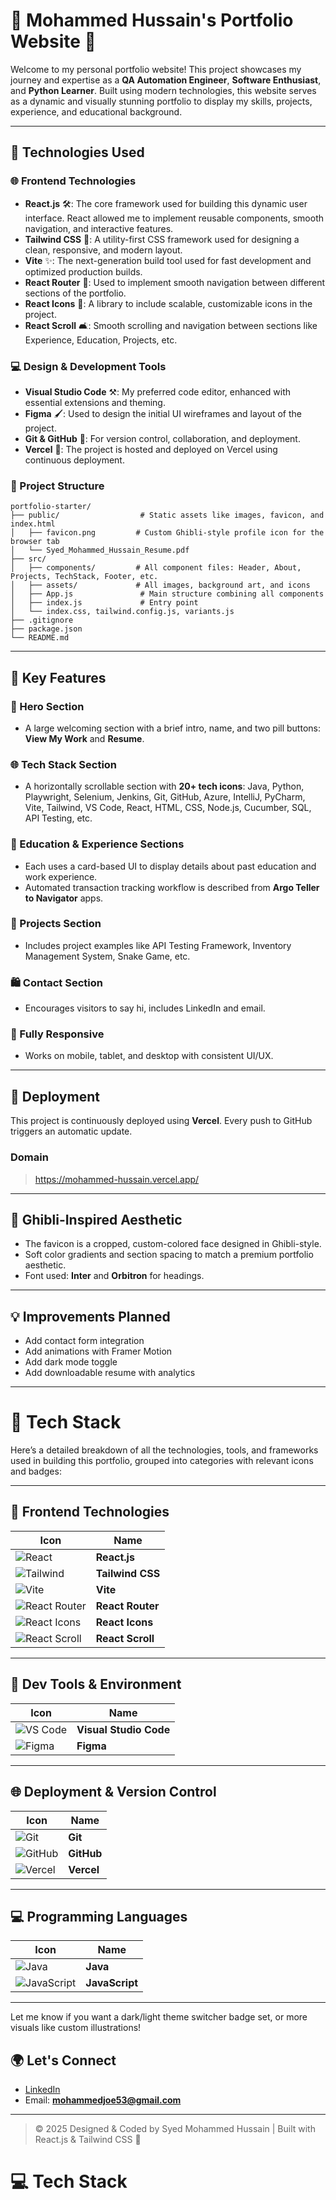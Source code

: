 # 🌟 Mohammed Hussain's Portfolio Website 🎉

Welcome to my personal portfolio website! This project showcases my journey and expertise as a **QA Automation Engineer**, **Software Enthusiast**, and **Python Learner**. Built using modern technologies, this website serves as a dynamic and visually stunning portfolio to display my skills, projects, experience, and educational background.

---

## 🔧 Technologies Used

### 🌐 Frontend Technologies
- **React.js** 🛠️: The core framework used for building this dynamic user interface. React allowed me to implement reusable components, smooth navigation, and interactive features.
- **Tailwind CSS** 🌟: A utility-first CSS framework used for designing a clean, responsive, and modern layout.
- **Vite** ✨: The next-generation build tool used for fast development and optimized production builds.
- **React Router** 📍: Used to implement smooth navigation between different sections of the portfolio.
- **React Icons** 🎨: A library to include scalable, customizable icons in the project.
- **React Scroll** 🛋️: Smooth scrolling and navigation between sections like Experience, Education, Projects, etc.

### 💻 Design & Development Tools
- **Visual Studio Code** ⚒️: My preferred code editor, enhanced with essential extensions and theming.
- **Figma** 🖌️: Used to design the initial UI wireframes and layout of the project.
- **Git & GitHub** 💎: For version control, collaboration, and deployment.
- **Vercel** 🚀: The project is hosted and deployed on Vercel using continuous deployment.

### 📁 Project Structure
```
portfolio-starter/
├── public/                  # Static assets like images, favicon, and index.html
│   ├── favicon.png         # Custom Ghibli-style profile icon for the browser tab
│   └── Syed_Mohammed_Hussain_Resume.pdf
├── src/
│   ├── components/         # All component files: Header, About, Projects, TechStack, Footer, etc.
│   ├── assets/             # All images, background art, and icons
│   ├── App.js               # Main structure combining all components
│   ├── index.js             # Entry point
│   └── index.css, tailwind.config.js, variants.js
├── .gitignore
├── package.json
└── README.md
```

---

## 🎉 Key Features

### 🌟 Hero Section
- A large welcoming section with a brief intro, name, and two pill buttons: **View My Work** and **Resume**.

### 🌐 Tech Stack Section
- A horizontally scrollable section with **20+ tech icons**: Java, Python, Playwright, Selenium, Jenkins, Git, GitHub, Azure, IntelliJ, PyCharm, Vite, Tailwind, VS Code, React, HTML, CSS, Node.js, Cucumber, SQL, API Testing, etc.

### 🏫 Education & Experience Sections
- Each uses a card-based UI to display details about past education and work experience.
- Automated transaction tracking workflow is described from **Argo Teller to Navigator** apps.

### 🔢 Projects Section
- Includes project examples like API Testing Framework, Inventory Management System, Snake Game, etc.

### 🛍️ Contact Section
- Encourages visitors to say hi, includes LinkedIn and email.

### 📱 Fully Responsive
- Works on mobile, tablet, and desktop with consistent UI/UX.

---

## 🚀 Deployment
This project is continuously deployed using **Vercel**. Every push to GitHub triggers an automatic update.

### Domain
> https://mohammed-hussain.vercel.app/

---

## 🎨 Ghibli-Inspired Aesthetic

- The favicon is a cropped, custom-colored face designed in Ghibli-style.
- Soft color gradients and section spacing to match a premium portfolio aesthetic.
- Font used: **Inter** and **Orbitron** for headings.

---

## 💡 Improvements Planned
- Add contact form integration
- Add animations with Framer Motion
- Add dark mode toggle
- Add downloadable resume with analytics

---
# 🧠 Tech Stack

Here’s a detailed breakdown of all the technologies, tools, and frameworks used in building this portfolio, grouped into categories with relevant icons and badges:

---

## 🚀 Frontend Technologies

| Icon | Name |
|------|------|
| ![React](https://img.shields.io/badge/React-20232A?style=for-the-badge&logo=react&logoColor=61DAFB) | **React.js** |
| ![Tailwind](https://img.shields.io/badge/TailwindCSS-06B6D4?style=for-the-badge&logo=tailwindcss&logoColor=white) | **Tailwind CSS** |
| ![Vite](https://img.shields.io/badge/Vite-646CFF?style=for-the-badge&logo=vite&logoColor=white) | **Vite** |
| ![React Router](https://img.shields.io/badge/React_Router-CA4245?style=for-the-badge&logo=reactrouter&logoColor=white) | **React Router** |
| ![React Icons](https://img.shields.io/badge/React_Icons-61DAFB?style=for-the-badge&logo=react&logoColor=white) | **React Icons** |
| ![React Scroll](https://img.shields.io/badge/React_Scroll-292D3E?style=for-the-badge&logo=react&logoColor=white) | **React Scroll** |

---

## 🧰 Dev Tools & Environment

| Icon | Name |
|------|------|
| ![VS Code](https://img.shields.io/badge/VSCode-007ACC?style=for-the-badge&logo=visual-studio-code&logoColor=white) | **Visual Studio Code** |
| ![Figma](https://img.shields.io/badge/Figma-F24E1E?style=for-the-badge&logo=figma&logoColor=white) | **Figma** |

---

## 🌐 Deployment & Version Control

| Icon | Name |
|------|------|
| ![Git](https://img.shields.io/badge/Git-F05032?style=for-the-badge&logo=git&logoColor=white) | **Git** |
| ![GitHub](https://img.shields.io/badge/GitHub-181717?style=for-the-badge&logo=github&logoColor=white) | **GitHub** |
| ![Vercel](https://img.shields.io/badge/Vercel-000000?style=for-the-badge&logo=vercel&logoColor=white) | **Vercel** |


---

## 💻 Programming Languages

| Icon | Name |
|------|------|
| ![Java](https://img.shields.io/badge/Java-ED8B00?style=for-the-badge&logo=java&logoColor=white) | **Java** |
| ![JavaScript](https://img.shields.io/badge/JavaScript-F7DF1E?style=for-the-badge&logo=javascript&logoColor=black) | **JavaScript** |

---

Let me know if you want a dark/light theme switcher badge set, or more visuals like custom illustrations!


## 🌍 Let's Connect

- [LinkedIn](https://linkedin.com/in/syed-mohammed-hussain-8b385b209)
- Email: **mohammedjoe53@gmail.com**

---

> © 2025 Designed & Coded by Syed Mohammed Hussain | Built with React.js & Tailwind CSS 🤠

# 💻 Tech Stack




